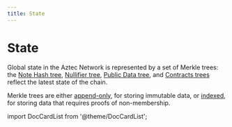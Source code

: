 ```yaml
---
title: State
---
```


# State

Global state in the Aztec Network is represented by a set of Merkle trees: the [Note Hash tree](./note_hash_tree.md), [Nullifier tree](./nullifier_tree.md), [Public Data tree](./public_data_tree.md), and [Contracts trees](./contracts_trees.md) reflect the latest state of the chain.

Merkle trees are either [append-only](./tree_impls.md#append-only-merkle-trees), for storing immutable data, or [indexed](./tree_impls.md#indexed-merkle-trees), for storing data that requires proofs of non-membership.

import DocCardList from '@theme/DocCardList';

<DocCardList />
